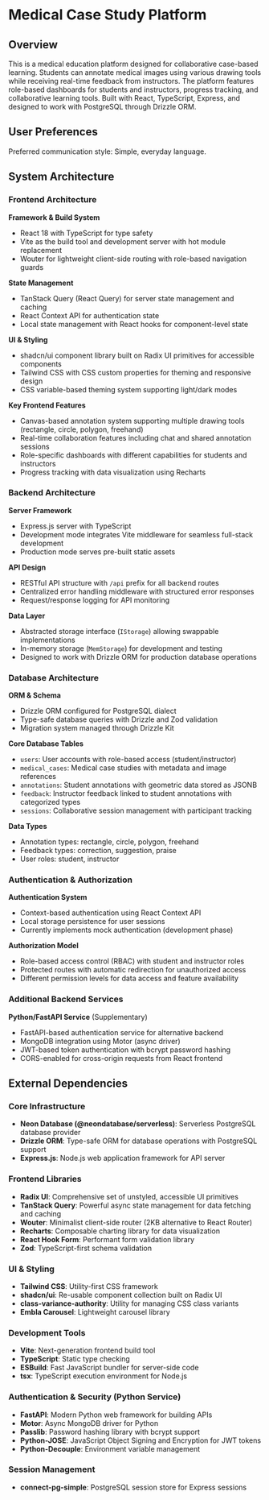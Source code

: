 # Medical Case Study Platform

## Overview

This is a medical education platform designed for collaborative case-based learning. Students can annotate medical images using various drawing tools while receiving real-time feedback from instructors. The platform features role-based dashboards for students and instructors, progress tracking, and collaborative learning tools. Built with React, TypeScript, Express, and designed to work with PostgreSQL through Drizzle ORM.

## User Preferences

Preferred communication style: Simple, everyday language.

## System Architecture

### Frontend Architecture

**Framework & Build System**
- React 18 with TypeScript for type safety
- Vite as the build tool and development server with hot module replacement
- Wouter for lightweight client-side routing with role-based navigation guards

**State Management**
- TanStack Query (React Query) for server state management and caching
- React Context API for authentication state
- Local state management with React hooks for component-level state

**UI & Styling**
- shadcn/ui component library built on Radix UI primitives for accessible components
- Tailwind CSS with CSS custom properties for theming and responsive design
- CSS variable-based theming system supporting light/dark modes

**Key Frontend Features**
- Canvas-based annotation system supporting multiple drawing tools (rectangle, circle, polygon, freehand)
- Real-time collaboration features including chat and shared annotation sessions
- Role-specific dashboards with different capabilities for students and instructors
- Progress tracking with data visualization using Recharts

### Backend Architecture

**Server Framework**
- Express.js server with TypeScript
- Development mode integrates Vite middleware for seamless full-stack development
- Production mode serves pre-built static assets

**API Design**
- RESTful API structure with `/api` prefix for all backend routes
- Centralized error handling middleware with structured error responses
- Request/response logging for API monitoring

**Data Layer**
- Abstracted storage interface (`IStorage`) allowing swappable implementations
- In-memory storage (`MemStorage`) for development and testing
- Designed to work with Drizzle ORM for production database operations

### Database Architecture

**ORM & Schema**
- Drizzle ORM configured for PostgreSQL dialect
- Type-safe database queries with Drizzle and Zod validation
- Migration system managed through Drizzle Kit

**Core Database Tables**
- `users`: User accounts with role-based access (student/instructor)
- `medical_cases`: Medical case studies with metadata and image references
- `annotations`: Student annotations with geometric data stored as JSONB
- `feedback`: Instructor feedback linked to student annotations with categorized types
- `sessions`: Collaborative session management with participant tracking

**Data Types**
- Annotation types: rectangle, circle, polygon, freehand
- Feedback types: correction, suggestion, praise
- User roles: student, instructor

### Authentication & Authorization

**Authentication System**
- Context-based authentication using React Context API
- Local storage persistence for user sessions
- Currently implements mock authentication (development phase)

**Authorization Model**
- Role-based access control (RBAC) with student and instructor roles
- Protected routes with automatic redirection for unauthorized access
- Different permission levels for data access and feature availability

### Additional Backend Services

**Python/FastAPI Service** (Supplementary)
- FastAPI-based authentication service for alternative backend
- MongoDB integration using Motor (async driver)
- JWT-based token authentication with bcrypt password hashing
- CORS-enabled for cross-origin requests from React frontend

## External Dependencies

### Core Infrastructure
- **Neon Database (@neondatabase/serverless)**: Serverless PostgreSQL database provider
- **Drizzle ORM**: Type-safe ORM for database operations with PostgreSQL support
- **Express.js**: Node.js web application framework for API server

### Frontend Libraries
- **Radix UI**: Comprehensive set of unstyled, accessible UI primitives
- **TanStack Query**: Powerful async state management for data fetching and caching
- **Wouter**: Minimalist client-side router (2KB alternative to React Router)
- **Recharts**: Composable charting library for data visualization
- **React Hook Form**: Performant form validation library
- **Zod**: TypeScript-first schema validation

### UI & Styling
- **Tailwind CSS**: Utility-first CSS framework
- **shadcn/ui**: Re-usable component collection built on Radix UI
- **class-variance-authority**: Utility for managing CSS class variants
- **Embla Carousel**: Lightweight carousel library

### Development Tools
- **Vite**: Next-generation frontend build tool
- **TypeScript**: Static type checking
- **ESBuild**: Fast JavaScript bundler for server-side code
- **tsx**: TypeScript execution environment for Node.js

### Authentication & Security (Python Service)
- **FastAPI**: Modern Python web framework for building APIs
- **Motor**: Async MongoDB driver for Python
- **Passlib**: Password hashing library with bcrypt support
- **Python-JOSE**: JavaScript Object Signing and Encryption for JWT tokens
- **Python-Decouple**: Environment variable management

### Session Management
- **connect-pg-simple**: PostgreSQL session store for Express sessions